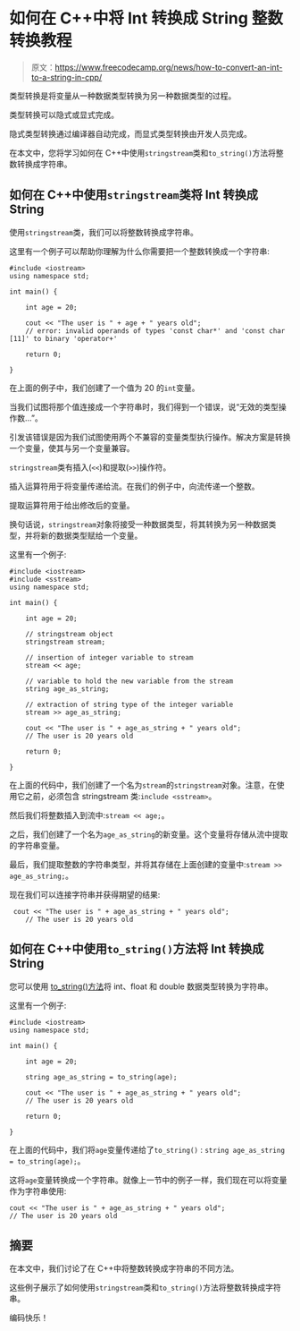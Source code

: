 # 如何在 C++中将 Int 转换成 String 整数转换教程

> 原文：<https://www.freecodecamp.org/news/how-to-convert-an-int-to-a-string-in-cpp/>

类型转换是将变量从一种数据类型转换为另一种数据类型的过程。

类型转换可以隐式或显式完成。

隐式类型转换通过编译器自动完成，而显式类型转换由开发人员完成。

在本文中，您将学习如何在 C++中使用`stringstream`类和`to_string()`方法将整数转换成字符串。

## 如何在 C++中使用`stringstream`类将 Int 转换成 String

使用`stringstream`类，我们可以将整数转换成字符串。

这里有一个例子可以帮助你理解为什么你需要把一个整数转换成一个字符串:

```
#include <iostream>
using namespace std;

int main() {

    int age = 20;

    cout << "The user is " + age + " years old";
    // error: invalid operands of types 'const char*' and 'const char [11]' to binary 'operator+'

    return 0; 

} 
```

在上面的例子中，我们创建了一个值为 20 的`int`变量。

当我们试图将那个值连接成一个字符串时，我们得到一个错误，说“无效的类型操作数…”。

引发该错误是因为我们试图使用两个不兼容的变量类型执行操作。解决方案是转换一个变量，使其与另一个变量兼容。

`stringstream`类有插入(`<<`)和提取(`>>`)操作符。

插入运算符用于将变量传递给流。在我们的例子中，向流传递一个整数。

提取运算符用于给出修改后的变量。

换句话说，`stringstream`对象将接受一种数据类型，将其转换为另一种数据类型，并将新的数据类型赋给一个变量。

这里有一个例子:

```
#include <iostream>
#include <sstream>  
using namespace std;

int main() {

    int age = 20;

    // stringstream object
    stringstream stream;

    // insertion of integer variable to stream
    stream << age;

    // variable to hold the new variable from the stream
    string age_as_string;

    // extraction of string type of the integer variable
    stream >> age_as_string;

    cout << "The user is " + age_as_string + " years old";
    // The user is 20 years old

    return 0; 

} 
```

在上面的代码中，我们创建了一个名为`stream`的`stringstream`对象。注意，在使用它之前，必须包含 stringstream 类:`include <sstream>`。

然后我们将整数插入到流中:`stream << age;`。

之后，我们创建了一个名为`age_as_string`的新变量。这个变量将存储从流中提取的字符串变量。

最后，我们提取整数的字符串类型，并将其存储在上面创建的变量中:`stream >> age_as_string;`。

现在我们可以连接字符串并获得期望的结果:

```
 cout << "The user is " + age_as_string + " years old";
    // The user is 20 years old
```

## 如何在 C++中使用`to_string()`方法将 Int 转换成 String

您可以使用 [to_string()方法](https://www.freecodecamp.org/news/int-to-string-in-cpp-how-to-convert-an-integer-with-tostring/)将 int、float 和 double 数据类型转换为字符串。

这里有一个例子:

```
#include <iostream>
using namespace std;

int main() {

    int age = 20;

    string age_as_string = to_string(age);

    cout << "The user is " + age_as_string + " years old";
    // The user is 20 years old

    return 0; 

} 
```

在上面的代码中，我们将`age`变量传递给了`to_string()` : `string age_as_string = to_string(age);`。

这将`age`变量转换成一个字符串。就像上一节中的例子一样，我们现在可以将变量作为字符串使用:

```
cout << "The user is " + age_as_string + " years old";
// The user is 20 years old
```

## 摘要

在本文中，我们讨论了在 C++中将整数转换成字符串的不同方法。

这些例子展示了如何使用`stringstream`类和`to_string()`方法将整数转换成字符串。

编码快乐！